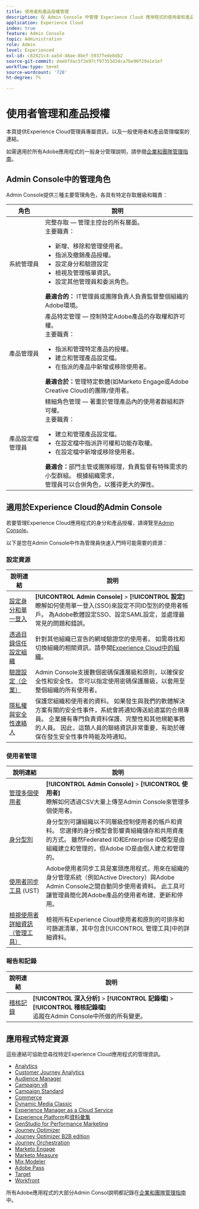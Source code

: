 ```yaml
---
title: 使用者和產品授權管理
description: 在 Admin Console 中管理 Experience Cloud 應用程式的使用者和產品授權資訊。
application: Experience Cloud
index: true
feature: Admin Console
topic: Administration
role: Admin
level: Experienced
exl-id: c82821c4-aa5d-48ae-8bef-5937fede8db2
source-git-commit: daebfdac5f3e97cf97353d34ca7be90f29a1e1ef
workflow-type: tm+mt
source-wordcount: '728'
ht-degree: 7%

---
```


# 使用者管理和產品授權

本頁提供Experience Cloud管理員專屬資訊，以及一般使用者和產品管理檔案的連結。

如需適用於所有Adobe應用程式的一般身分管理說明，請參閱[企業和團隊管理指南](https://helpx.adobe.com/tw/enterprise/admin-guide.html)。

## Admin Console中的管理角色

Admin Console提供三種主要管理角色，各具有特定存取層級和職責：

| 角色 | 說明 |
| ------- | ------- |
| 系統管理員 | 完整存取 — 管理主控台的所有層面。 <br>主要職責： <br><ul><li>新增、移除和管理使用者。</li><li>指派及撤銷產品授權。</li><li>設定身分和驗證設定</li><li>檢視及管理帳單資訊。</li><li>設定其他管理員和委派角色。</li></ul> **最適合的：** IT管理員或團隊負責人負責監督整個組織的Adobe環境。 |
| 產品管理員 | 產品特定管理 — 控制特定Adobe產品的存取權和許可權。<br>主要職責：<ul><li>指派和管理特定產品的授權。</li><li>建立和管理產品設定檔。</li><li>在指派的產品中新增或移除使用者。</li></ul>   **最適合於：**&#x200B;管理特定軟體(如Marketo Engage或Adobe Creative Cloud)的團隊/使用者。 |
| 產品設定檔管理員 | 精細角色管理 — 著重於管理產品內的使用者群組和許可權。<br>主要職責：<ul><li>建立和管理產品設定檔。</li><li>在設定檔中指派許可權和功能存取權。</li><li>在設定檔中新增或移除使用者。</li></ul> **最適合：**&#x200B;部門主管或團隊經理，負責監督有特殊需求的小型群組。 根據組織需求，<br>管理員可以合併角色，以獲得更大的彈性。 |

## 適用於Experience Cloud的Admin Console

若要管理Experience Cloud應用程式的身分和產品授權，請導覽至[Admin Console](https://adminconsole.adobe.com/enterprise/)。

以下是您在Admin Console中作為管理員快速入門時可能需要的資源：

### 設定資源

| 說明連結 | 說明 |
| ------- | ------ |
| [設定身分和單一登入](https://helpx.adobe.com/tw/enterprise/using/set-up-identity.html) | **[!UICONTROL Admin Console]** > **[!UICONTROL 設定]** <br>瞭解如何使用單一登入(SSO)來設定不同ID型別的使用者帳戶。 為Adobe軟體設定SSO、設定SAML設定，並處理最常見的問題和錯誤。 |
| [透過目錄信任設定組織](https://helpx.adobe.com/enterprise/using/directory-trust.html) | 針對其他組織已宣告的網域驗證您的使用者。 如需尋找和切換組織的相關資訊，請參閱[Experience Cloud中的組織](organizations.md)。 |
| [驗證設定（企業）](https://helpx.adobe.com/enterprise/using/authentication-settings.html) | Admin Console支援數個密碼保護層級和原則，以確保安全性和安全性。 您可以指定使用密碼保護層級，以套用至整個組織的所有使用者。 |
| [隱私權與安全性連絡人](https://helpx.adobe.com/enterprise/using/security-contacts.html) | 保護您組織和使用者的資料。 如果發生與我們的軟體解決方案有關的安全性事件，系統會將通知傳送給適當的合規專員。 企業擁有專門負責資料保護、完整性和其他規範事務的人員。 因此，這類人員的聯絡資訊非常重要，有助於確保在發生安全性事件時能及時通知。 |

### 使用者管理

| 說明連結 | 說明 |
| ------- | ------- |
| [管理多個使用者](https://helpx.adobe.com/enterprise/using/bulk-upload-users.html) | **[!UICONTROL Admin Console]** > **[!UICONTROL 使用者]** <br>瞭解如何透過CSV大量上傳至Admin Console來管理多個使用者。 |
| [身分型別](https://helpx.adobe.com/tw/enterprise/using/identity.html) | 身分型別可讓組織以不同層級控制使用者的帳戶和資料。 您選擇的身分模型會影響貴組織儲存和共用資產的方式。 雖然Federated ID和Enterprise ID模型是由組織建立和管理的，但Adobe ID是由個人建立和管理的。 |
| [使用者同步工具](https://helpx.adobe.com/enterprise/using/user-sync.html) (UST) | Adobe使用者同步工具是案頭應用程式，用來在組織的身分管理系統（例如Active Directory）與Adobe Admin Console之間自動同步使用者資料。 此工具可讓管理員簡化跨Adobe產品的使用者布建、更新和停用。 |
| [檢視使用者詳細資訊（管理工具）](admin-tool-experience-cloud.md) | 檢視所有Experience Cloud使用者和原則的可排序和可篩選清單，其中包含[!UICONTROL 管理工具]中的詳細資料。 |

### 報告和記錄

| 說明連結 | 說明 |
| ------- |------- |
| [稽核記錄](https://helpx.adobe.com/enterprise/using/audit-logs.html) | **[!UICONTROL 深入分析]** > **[!UICONTROL 記錄檔]** > **[!UICONTROL 稽核記錄檔]** <br>追蹤在Admin Console中所做的所有變更。 |


## 應用程式特定資源

這些連結可協助您尋找特定Experience Cloud應用程式的管理資訊。

<!-- | Application | Link to resource|
| ------- | ------- |
|  [!DNL Analytics] <p>Customer Journey Analytics| [Analytics in the Adobe Admin Console overview](https://experienceleague.adobe.com/en/docs/analytics/admin/admin-console/home) <p>[Administration requirements](https://experienceleague.adobe.com/en/docs/analytics-platform/using/cja-workspace/workspace-faq/frequently-asked-questions-analysis-workspace) |
| [!DNL Audience Manager] | [Audience Manager user migration to Admin Console](https://experienceleague.adobe.com/en/docs/audience-manager/user-guide/features/administration/admin-console-migration) |
| [!DNL Campaign] v8 |  [Get started with permissions](https://experienceleague.adobe.com/en/docs/campaign/campaign-v8/admin/permissions/gs-permissions) |
| [!DNL Campaign Standard] to [!DNL Campaign v8] | [User access management from Campaign Standard to Campaign V8](https://experienceleague.adobe.com/en/docs/campaign-web/acs-to-ac/user-management-acs) |
| [!DNL Commerce] | [Configure the Commerce Admin Integration with Adobe ID](https://experienceleague.adobe.com/en/docs/commerce-admin/start/admin/ims/adobe-ims-config) |
| [!DNL Dynamic Media Classic] | [Administration setup](https://experienceleague.adobe.com/en/docs/dynamic-media-classic/using/setup/administration-setup#user_administration) |
| [!DNL Experience Manager as a Cloud Service] |  [Accessing the Admin Console](https://experienceleague.adobe.com/en/docs/experience-manager-cloud-service/content/onboarding/journey/admin-console) |
| [!DNL Experience Platform] <p>[!DNL Data Collection] | [Access control UI overview](https://experienceleague.adobe.com/en/docs/experience-platform/access-control/ui/overview) <p>[Permission management for data collection in Experience Platform](https://experienceleague.adobe.com/en/docs/experience-platform/collection/permissions)|
| [!DNL GenStudio for Performance Marketing] | [Provision Adobe GenStudio for Performance Marketing](https://experienceleague.adobe.com/en/docs/genstudio-for-performance-marketing/user-guide/intro/product-provisioning) |
| [!DNL Journey Optimizer] | [Manage users and roles](https://experienceleague.adobe.com/en/docs/journey-optimizer/using/access-control/permissions) |
| [!DNL Journey Optimizer B2B Edition] | [User management](https://experienceleague.adobe.com/en/docs/journey-optimizer-b2b/user/admin/user-management) |
|[!DNL  Journey Orchestration] | [Access management](https://experienceleague.adobe.com/en/docs/journeys/using/starting-with-journeys/access-management) |
| [!DNL Marketo Engage] | [Understanding Marketo Subscription and User Migration to the Adobe Admin Console](https://experienceleague.adobe.com/en/docs/marketo/using/product-docs/administration/marketo-with-adobe-identity/subscription-and-user-migration/understanding-marketo-subscription-and-user-migration-to-the-adobe-admin-console) |
| [!DNL Marketo Measure] | [Adobe Admin Console Setup](https://experienceleague.adobe.com/en/docs/marketo-measure/using/configuration-and-setup/getting-started-with-marketo-measure/adobe-admin-console-setup) |
| [!DNL Mix Modeler] | [Access controls](https://experienceleague.adobe.com/en/docs/mix-modeler/using/data-governance/access-controls) |
| [!DNL Pass] | [Get started with Account IQ](https://experienceleague.adobe.com/en/docs/pass/aiq-help/get-started) |
| [!DNL Target] | [Administrator first steps](https://experienceleague.adobe.com/en/docs/target/using/administer/start-target) <p> [User management](https://experienceleague.adobe.com/en/docs/target/using/administer/manage-users/user-management) |
| [!DNL Workfront] | [Manage users in the Adobe Admin Console](https://experienceleague.adobe.com/en/docs/workfront/using/administration-and-setup/add-users/create-manage-users/admin-console) |

 -->

* [Analytics](https://experienceleague.adobe.com/en/docs/analytics/admin/admin-console/home)
* [Customer Journey Analytics](https://experienceleague.adobe.com/en/docs/analytics-platform/using/cja-workspace/workspace-faq/frequently-asked-questions-analysis-workspace)
* [Audience Manager](https://experienceleague.adobe.com/en/docs/audience-manager/user-guide/features/administration/admin-console-migration)
* [Campaign v8](https://experienceleague.adobe.com/zh-hant/docs/campaign/campaign-v8/admin/permissions/gs-permissions)
* [Campaign Standard](https://experienceleague.adobe.com/en/docs/campaign-web/acs-to-ac/user-management-acs)
* [Commerce](https://experienceleague.adobe.com/en/docs/commerce-admin/start/admin/ims/adobe-ims-config)
* [Dynamic Media Classic](https://experienceleague.adobe.com/en/docs/dynamic-media-classic/using/setup/administration-setup#user_administration)
* [Experience Manager as a Cloud Service](https://experienceleague.adobe.com/zh-hant/docs/experience-manager-cloud-service/content/onboarding/journey/admin-console)
* [Experience Platform](https://experienceleague.adobe.com/en/docs/experience-platform/access-control/ui/overview)和[資料彙集](https://experienceleague.adobe.com/en/docs/experience-platform/collection/permissions)
* [GenStudio for Performance Marketing](https://experienceleague.adobe.com/en/docs/genstudio-for-performance-marketing/user-guide/intro/product-provisioning)
* [Journey Optimizer](https://experienceleague.adobe.com/en/docs/journey-optimizer/using/access-control/permissions)
* [Journey Optimizer B2B edition](https://experienceleague.adobe.com/en/docs/journey-optimizer-b2b/user/admin/user-management)
* [Journey Orchestration](https://experienceleague.adobe.com/en/docs/journeys/using/starting-with-journeys/access-management)
* [Marketo Engage](https://experienceleague.adobe.com/en/docs/marketo/using/product-docs/administration/marketo-with-adobe-identity/subscription-and-user-migration/understanding-marketo-subscription-and-user-migration-to-the-adobe-admin-console)
* [Marketo Measure](https://experienceleague.adobe.com/en/docs/marketo-measure/using/configuration-and-setup/getting-started-with-marketo-measure/adobe-admin-console-setup)
* [Mix Modeler](https://experienceleague.adobe.com/en/docs/mix-modeler/using/data-governance/access-controls)
* [Adobe Pass](https://experienceleague.adobe.com/en/docs/pass/aiq-help/get-started)
* [Target](https://experienceleague.adobe.com/en/docs/target/using/administer/start-target)
* [Workfront](https://experienceleague.adobe.com/en/docs/workfront/using/administration-and-setup/add-users/create-manage-users/admin-console)

所有Adobe應用程式的大部分Admin Consol說明都記錄在[企業和團隊管理指南](https://helpx.adobe.com/tw/enterprise/admin-guide.html)中。
